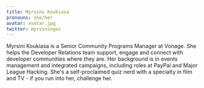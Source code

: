 ```yaml
---
title: Myrsini Koukiasa
pronouns: she/her
avatar: avatar.jpg
twitter: myrsiningos
---
```


Myrsini Koukiasa is a Senior Community Programs Manager at Vonage. She helps the Developer Relations team support, engage and connect with developer communities where they are. Her background is in events management and integrated campaigns, including roles at PayPal and Major League Hacking. She's a self-proclaimed quiz nerd with a specialty in film and TV - if you run into her, challenge her.
